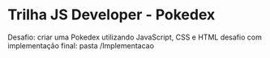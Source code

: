 # Trilha JS Developer - Pokedex
Desafio: criar uma Pokedex utilizando JavaScript, CSS e HTML
desafio com implementação final: pasta /Implementacao